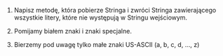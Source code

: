 1. Napisz metodę, która pobierze Stringa i zwróci Stringa zawierającego wszystkie litery, które nie występują w Stringu wejściowym.

2. Pomijamy białem znaki i znaki specjalne.

3. Bierzemy pod uwagę tylko małe znaki US-ASCII (a, b, c, d, ..., z)
